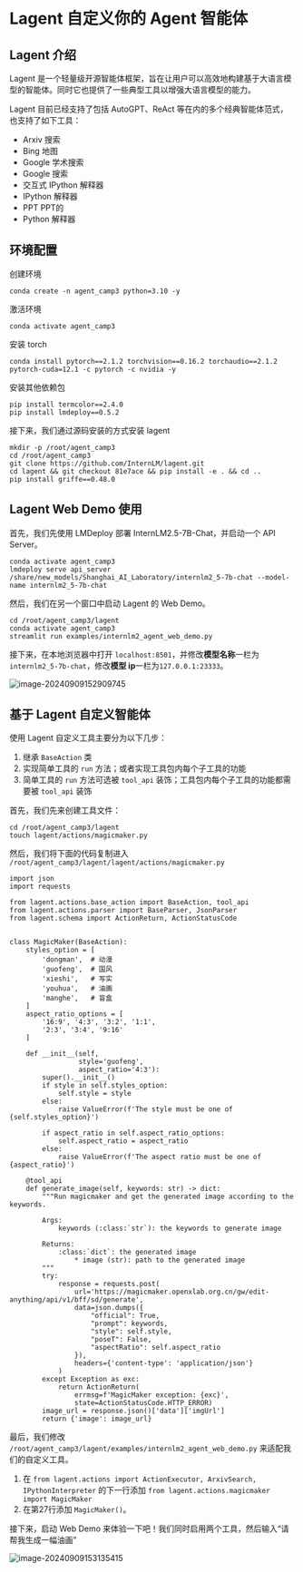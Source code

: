 # Lagent 自定义你的 Agent 智能体

## Lagent 介绍

Lagent 是一个轻量级开源智能体框架，旨在让用户可以高效地构建基于大语言模型的智能体。同时它也提供了一些典型工具以增强大语言模型的能力。

Lagent 目前已经支持了包括 AutoGPT、ReAct 等在内的多个经典智能体范式，也支持了如下工具：

- Arxiv 搜索
- Bing 地图
- Google 学术搜索
- Google 搜索
- 交互式 IPython 解释器
- IPython 解释器
- PPT PPT的
- Python 解释器

## 环境配置

创建环境

```
conda create -n agent_camp3 python=3.10 -y
```

激活环境

```
conda activate agent_camp3
```

安装 torch

```
conda install pytorch==2.1.2 torchvision==0.16.2 torchaudio==2.1.2 pytorch-cuda=12.1 -c pytorch -c nvidia -y
```

安装其他依赖包

```
pip install termcolor==2.4.0
pip install lmdeploy==0.5.2
```

接下来，我们通过源码安装的方式安装 lagent

```
mkdir -p /root/agent_camp3
cd /root/agent_camp3
git clone https://github.com/InternLM/lagent.git
cd lagent && git checkout 81e7ace && pip install -e . && cd ..
pip install griffe==0.48.0
```

## Lagent Web Demo 使用

首先，我们先使用 LMDeploy 部署 InternLM2.5-7B-Chat，并启动一个 API Server。

```
conda activate agent_camp3
lmdeploy serve api_server /share/new_models/Shanghai_AI_Laboratory/internlm2_5-7b-chat --model-name internlm2_5-7b-chat
```

然后，我们在另一个窗口中启动 Lagent 的 Web Demo。

```
cd /root/agent_camp3/lagent
conda activate agent_camp3
streamlit run examples/internlm2_agent_web_demo.py
```

接下来，在本地浏览器中打开 `localhost:8501`，并修改**模型名称**一栏为 `internlm2_5-7b-chat`，修改**模型 ip**一栏为`127.0.0.1:23333`。

![image-20240909152909745](C:\Users\wty\AppData\Roaming\Typora\typora-user-images\image-20240909152909745.png)

## 基于 Lagent 自定义智能体

使用 Lagent 自定义工具主要分为以下几步：

1. 继承 `BaseAction` 类
2. 实现简单工具的 `run` 方法；或者实现工具包内每个子工具的功能
3. 简单工具的 `run` 方法可选被 `tool_api` 装饰；工具包内每个子工具的功能都需要被 `tool_api` 装饰

首先，我们先来创建工具文件：

```
cd /root/agent_camp3/lagent
touch lagent/actions/magicmaker.py
```

然后，我们将下面的代码复制进入 `/root/agent_camp3/lagent/lagent/actions/magicmaker.py`

```
import json
import requests

from lagent.actions.base_action import BaseAction, tool_api
from lagent.actions.parser import BaseParser, JsonParser
from lagent.schema import ActionReturn, ActionStatusCode


class MagicMaker(BaseAction):
    styles_option = [
        'dongman',  # 动漫
        'guofeng',  # 国风
        'xieshi',   # 写实
        'youhua',   # 油画
        'manghe',   # 盲盒
    ]
    aspect_ratio_options = [
        '16:9', '4:3', '3:2', '1:1',
        '2:3', '3:4', '9:16'
    ]

    def __init__(self,
                 style='guofeng',
                 aspect_ratio='4:3'):
        super().__init__()
        if style in self.styles_option:
            self.style = style
        else:
            raise ValueError(f'The style must be one of {self.styles_option}')
        
        if aspect_ratio in self.aspect_ratio_options:
            self.aspect_ratio = aspect_ratio
        else:
            raise ValueError(f'The aspect ratio must be one of {aspect_ratio}')
    
    @tool_api
    def generate_image(self, keywords: str) -> dict:
        """Run magicmaker and get the generated image according to the keywords.

        Args:
            keywords (:class:`str`): the keywords to generate image

        Returns:
            :class:`dict`: the generated image
                * image (str): path to the generated image
        """
        try:
            response = requests.post(
                url='https://magicmaker.openxlab.org.cn/gw/edit-anything/api/v1/bff/sd/generate',
                data=json.dumps({
                    "official": True,
                    "prompt": keywords,
                    "style": self.style,
                    "poseT": False,
                    "aspectRatio": self.aspect_ratio
                }),
                headers={'content-type': 'application/json'}
            )
        except Exception as exc:
            return ActionReturn(
                errmsg=f'MagicMaker exception: {exc}',
                state=ActionStatusCode.HTTP_ERROR)
        image_url = response.json()['data']['imgUrl']
        return {'image': image_url}

```

最后，我们修改 `/root/agent_camp3/lagent/examples/internlm2_agent_web_demo.py` 来适配我们的自定义工具。

1. 在 `from lagent.actions import ActionExecutor, ArxivSearch, IPythonInterpreter` 的下一行添加 `from lagent.actions.magicmaker import MagicMaker`
2. 在第27行添加 `MagicMaker()`。

接下来，启动 Web Demo 来体验一下吧！我们同时启用两个工具，然后输入“请帮我生成一幅油画”

![image-20240909153135415](C:\Users\wty\AppData\Roaming\Typora\typora-user-images\image-20240909153135415.png)